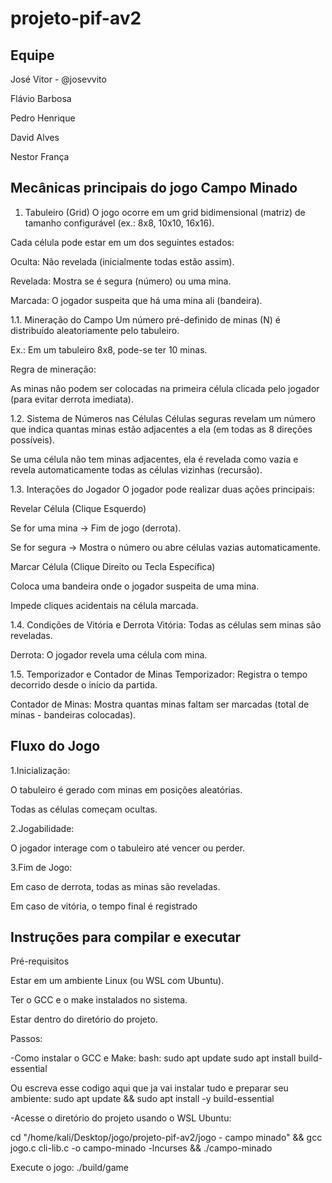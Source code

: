 # projeto-pif-av2

## Equipe
 José Vitor - @josevvito
 
 Flávio Barbosa
 
 Pedro Henrique
 
 David Alves
 
 Nestor França

## Mecânicas principais do jogo Campo Minado   
 1. Tabuleiro (Grid)
 O jogo ocorre em um grid bidimensional (matriz) de tamanho configurável (ex.: 8x8, 10x10, 16x16).

 Cada célula pode estar em um dos seguintes estados:

 Oculta: Não revelada (inicialmente todas estão assim).

 Revelada: Mostra se é segura (número) ou uma mina.

 Marcada: O jogador suspeita que há uma mina ali (bandeira).

 1.1. Mineração do Campo
 Um número pré-definido de minas (N) é distribuído aleatoriamente pelo tabuleiro.

 Ex.: Em um tabuleiro 8x8, pode-se ter 10 minas.

 Regra de mineração:

 As minas não podem ser colocadas na primeira célula clicada pelo jogador (para evitar derrota imediata).

 1.2. Sistema de Números nas Células
 Células seguras revelam um número que indica quantas minas estão adjacentes a ela (em todas as 8 direções possíveis).

 Se uma célula não tem minas adjacentes, ela é revelada como vazia e revela automaticamente todas as células vizinhas (recursão).

 1.3. Interações do Jogador
 O jogador pode realizar duas ações principais:

 Revelar Célula (Clique Esquerdo)

 Se for uma mina → Fim de jogo (derrota).

 Se for segura → Mostra o número ou abre células vazias automaticamente.

 Marcar Célula (Clique Direito ou Tecla Específica)

 Coloca uma bandeira onde o jogador suspeita de uma mina.

 Impede cliques acidentais na célula marcada.

 1.4. Condições de Vitória e Derrota
 Vitória: Todas as células sem minas são reveladas.

 Derrota: O jogador revela uma célula com mina.

 1.5. Temporizador e Contador de Minas
 Temporizador: Registra o tempo decorrido desde o início da partida.

 Contador de Minas: Mostra quantas minas faltam ser marcadas (total de minas - bandeiras colocadas).

## Fluxo do Jogo
 1.Inicialização:

 O tabuleiro é gerado com minas em posições aleatórias.

 Todas as células começam ocultas.

 2.Jogabilidade:

 O jogador interage com o tabuleiro até vencer ou perder.

 3.Fim de Jogo:

 Em caso de derrota, todas as minas são reveladas.

 Em caso de vitória, o tempo final é registrado 


## Instruções para compilar e executar 
  Pré-requisitos

Estar em um ambiente Linux (ou WSL com Ubuntu).

Ter o GCC e o make instalados no sistema.

Estar dentro do diretório do projeto.

Passos:

-Como instalar o GCC e Make: bash: sudo apt update sudo apt install build-essential

Ou escreva esse codigo aqui que ja vai instalar tudo e preparar seu ambiente: sudo apt update && sudo apt install -y build-essential

-Acesse o diretório do projeto usando o WSL Ubuntu:

cd "/home/kali/Desktop/jogo/projeto-pif-av2/jogo - campo minado" && gcc jogo.c cli-lib.c -o campo-minado -lncurses && ./campo-minado

Execute o jogo: ./build/game

